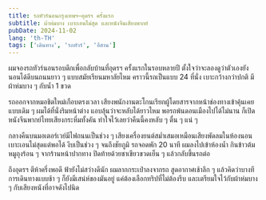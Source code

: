 ```yaml
---
title: รถทัวร์นอนกรุงเทพฯ–อุดรฯ ครั้งแรก
subtitle: ผ้าห่มบาง เบาะเอนไม่สุด และหนังจีนเสียงพากย์
pubDate: 2024-11-02
lang: 'th-TH'
tags: ['เดินทาง', 'รถทัวร์', 'อีสาน']
---
```


ผมจองรถทัวร์นอนรอบดึกเพื่อกลับบ้านที่อุดรฯ ครั้งแรกในรอบหลายปี ตั้งใจว่าจะลองดูว่าตัวเองยังนอนได้ดีบนถนนยาว ๆ แบบสมัยเรียนมหาลัยไหม คราวนี้รถเป็นแบบ 24 ที่นั่ง เบาะกว้างกว่าปกติ มีผ้าห่มบาง ๆ กับน้ำ 1 ขวด

รถออกจากหมอชิตใหม่เกือบตรงเวลา เสียงพนักงานตะโกนเรียกผู้โดยสารจากหน้าช่องทางเข้าคุ้นเคยแบบเดิม ๆ ผมได้ที่นั่งริมหน้าต่าง แอบลุ้นว่าจะหลับได้ยาวไหม พอรถพ้นดอนเมืองไปได้ไม่นาน ก็เปิดหนังจีนพากย์ไทยเสียงกระหึ่มทั้งคัน ทำใจไว้เลยว่าคืนนี้คงหลับ ๆ ตื่น ๆ แน่ ๆ

กลางคืนบนมอเตอร์เวย์มีไฟถนนเป็นช่วง ๆ เสียงเครื่องยนต์สม่ำเสมอเหมือนเสียงพัดลมในห้องนอน เบาะเอนไม่สุดแต่พอได้ งีบเป็นช่วง ๆ จนถึงชัยภูมิ รถจอดพัก 20 นาที ผมลงไปเข้าห้องน้ำ กินข้าวต้มหมูถุงร้อน ๆ จากร้านหน้าปากทาง ปิดท้ายด้วยชาเขียวขวดเย็น ๆ แล้วกลับขึ้นรถต่อ

ถึงอุดรฯ ตีห้าครึ่งพอดี ฟ้ายังไม่สว่างดีนัก ผมลากกระเป๋าลงจากรถ สูดอากาศเช้าลึก ๆ แล้วคิดว่าบางทีการเดินทางแบบช้า ๆ ก็ยังมีเสน่ห์ของมันอยู่ แค่ต้องเลือกทริปที่ไม่ต้องรีบ และเตรียมใจไว้กับผ้าห่มบาง ๆ กับเสียงหนังที่อาจดังไปนิด


